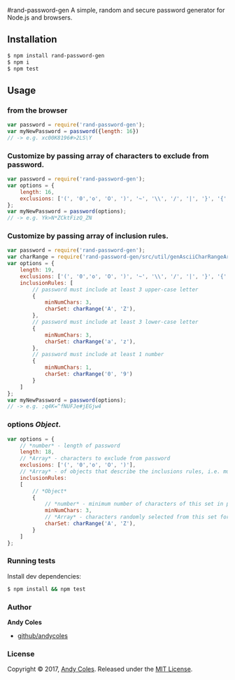 #rand-password-gen
A simple, random and secure password generator for Node.js and browsers.

## Installation

```sh
$ npm install rand-password-gen
$ npm i
$ npm test
```

## Usage
### from the browser

```js
var password = require('rand-password-gen');
var myNewPassword = password({length: 16})
// -> e.g. xc00K8196#>2LS\Y
```

### Customize by passing array of characters to exclude from password.

```js
var password = require('rand-password-gen');
var options = {
    length: 16,
    exclusions: ['(', '0','o', 'O', ')', '~', '\\', '/', '|', '}', '{', '[', ']', 'l', '1']
};
var myNewPassword = password(options);
// -> e.g. Yk>N*ZCktFizQ_ZN
```

### Customize by passing array of inclusion rules.

```js
var password = require('rand-password-gen');
var charRange = require('rand-password-gen/src/util/genAsciiCharRangeArr');
var options = {
    length: 19,
    exclusions: ['(', '0','o', 'O', ')', '~', '\\', '/', '|', '}', '{', '[', ']', 'l', '1', '2', '3', 'a', 'b', 'C'],
    inclusionRules: [
        // password must include at least 3 upper-case letter
        {
            minNumChars: 3,
            charSet: charRange('A', 'Z'),
        },
        // password must include at least 3 lower-case letter
        {
            minNumChars: 3,
            charSet: charRange('a', 'z'),
        },
        // password must include at least 1 number
        {
            minNumChars: 1,
            charSet: charRange('0', '9')
        }
    ]
};
var myNewPassword = password(options);
// -> e.g. ;q4K=^fNUFJe#jEGjw4
```

### options *Object*.

```js
var options = {
    // *number* - length of password
    length: 18,
    // *Array* - characters to exclude from password
    exclusions: ['(', '0','o', 'O', ')'],
    // *Array* - of objects that describe the inclusions rules, i.e. must have 3 upper-case letters
    inclusionRules:
    [
        // *Object*
        {
            // *number* - minimum number of characters of this set in password
            minNumChars: 3,
            // *Array* - characters randomly selected from this set for rule
            charSet: charRange('A', 'Z'),
        }
    ]
};
```

### Running tests

Install dev dependencies:

```sh
$ npm install && npm test
```

### Author

**Andy Coles**

* [github/andycoles](https://github.com/andycoles)

### License

Copyright © 2017, [Andy Coles](https://github.com/andycoles).
Released under the [MIT License](LICENSE).
